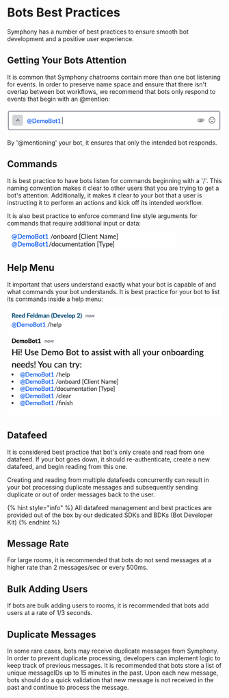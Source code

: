# Bots Best Practices

Symphony has a number of best practices to ensure smooth bot development and a positive user experience.

## Getting Your Bots Attention

It is common that Symphony chatrooms contain more than one bot listening for events. In order to preserve name space and ensure that there isn't overlap between bot workflows, we recommend that bots only respond to events that begin with an @mention:

![](../.gitbook/assets/screen-shot-2020-07-22-at-4.09.09-pm.png)

By '@mentioning' your bot, it ensures that only the intended bot responds.

## Commands

It is best practice to have bots listen for commands beginning with a '/'. This naming convention makes it clear to other users that you are trying to get a bot's attention. Additionally, it makes it clear to your bot that a user is instructing it to perform an actions and kick off its intended workflow.

It is also best practice to enforce command line style arguments for commands that require additional input or data:

![](../.gitbook/assets/screen-shot-2020-07-22-at-4.41.50-pm.png)

## Help Menu

It important that users understand exactly what your bot is capable of and what commands your bot understands. It is best practice for your bot to list its commands inside a help menu:

![](../.gitbook/assets/screen-shot-2020-07-22-at-4.41.10-pm.png)

## Datafeed

It is considered best practice that bot's only create and read from one datafeed. If your bot goes down, it should re-authenticate, create a new datafeed, and begin reading from this one.

Creating and reading from multiple datafeeds concurrently can result in your bot processing duplicate messages and subsequently sending duplicate or out of order messages back to the user.

{% hint style="info" %}
All datafeed management and best practices are provided out of the box by our dedicated SDKs and BDKs \(Bot Developer Kit\)
{% endhint %}

## Message Rate

For large rooms, it is recommended that bots do not send messages at a higher rate than 2 messages/sec or every 500ms.

## Bulk Adding Users

If bots are bulk adding users to rooms, it is recommended that bots add users at a rate of 1/3 seconds.

## Duplicate Messages

In some rare cases, bots may receive duplicate messages from Symphony. In order to prevent duplicate processing, developers can implement logic to keep track of previous messages. It is recommended that bots store a list of unique messageIDs up to 15 minutes in the past. Upon each new message, bots should do a quick validation that new message is not received in the past and continue to process the message.

